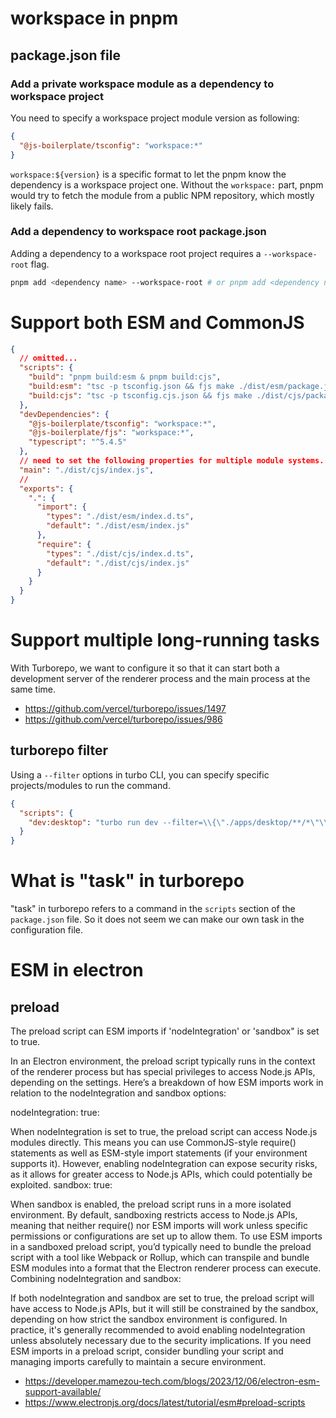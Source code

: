 # workspace in pnpm

## package.json file

### Add a private workspace module as a dependency to workspace project

You need to specify a workspace project module version as following:

```json
{
  "@js-boilerplate/tsconfig": "workspace:*"
}
```

`workspace:${version}` is a specific format to let the pnpm know the dependency is a workspace project one. Without the `workspace:` part, pnpm would try to fetch the module from a public NPM repository, which mostly likely fails.

### Add a dependency to workspace root package.json

Adding a dependency to a workspace root project requires a `--workspace-root` flag.

```bash
pnpm add <dependency name> --workspace-root # or pnpm add <dependency name> -w
```

# Support both ESM and CommonJS

```json
{
  // omitted...
  "scripts": {
    "build": "pnpm build:esm & pnpm build:cjs",
    "build:esm": "tsc -p tsconfig.json && fjs make ./dist/esm/package.json -c '{\"type\":\"module\"}'",
    "build:cjs": "tsc -p tsconfig.cjs.json && fjs make ./dist/cjs/package.json -c '{\"type\":\"commonjs\"}'"
  },
  "devDependencies": {
    "@js-boilerplate/tsconfig": "workspace:*",
    "@js-boilerplate/fjs": "workspace:*",
    "typescript": "^5.4.5"
  },
  // need to set the following properties for multiple module systems.
  "main": "./dist/cjs/index.js",
  //
  "exports": {
    ".": {
      "import": {
        "types": "./dist/esm/index.d.ts",
        "default": "./dist/esm/index.js"
      },
      "require": {
        "types": "./dist/cjs/index.d.ts",
        "default": "./dist/cjs/index.js"
      }
    }
  }
}
```

# Support multiple long-running tasks

With Turborepo, we want to configure it so that it can start both a development server of the renderer process and the main process at the same time.

- https://github.com/vercel/turborepo/issues/1497
- https://github.com/vercel/turborepo/issues/986

## turborepo filter

Using a `--filter` options in turbo CLI, you can specify specific projects/modules to run the command.

```json
{
  "scripts": {
    "dev:desktop": "turbo run dev --filter=\\{\"./apps/desktop/**/*\"\\}"
  }
}
```

# What is "task" in turborepo

"task" in turborepo refers to a command in the `scripts` section of the `package.json` file. So it does not seem we can make our own task in the configuration file.

# ESM in electron

## preload

The preload script can ESM imports if 'nodeIntegration' or 'sandbox" is set to true.

In an Electron environment, the preload script typically runs in the context of the renderer process but has special privileges to access Node.js APIs, depending on the settings. Here’s a breakdown of how ESM imports work in relation to the nodeIntegration and sandbox options:

nodeIntegration: true:

When nodeIntegration is set to true, the preload script can access Node.js modules directly. This means you can use CommonJS-style require() statements as well as ESM-style import statements (if your environment supports it). However, enabling nodeIntegration can expose security risks, as it allows for greater access to Node.js APIs, which could potentially be exploited.
sandbox: true:

When sandbox is enabled, the preload script runs in a more isolated environment. By default, sandboxing restricts access to Node.js APIs, meaning that neither require() nor ESM imports will work unless specific permissions or configurations are set up to allow them.
To use ESM imports in a sandboxed preload script, you’d typically need to bundle the preload script with a tool like Webpack or Rollup, which can transpile and bundle ESM modules into a format that the Electron renderer process can execute.
Combining nodeIntegration and sandbox:

If both nodeIntegration and sandbox are set to true, the preload script will have access to Node.js APIs, but it will still be constrained by the sandbox, depending on how strict the sandbox environment is configured.
In practice, it's generally recommended to avoid enabling nodeIntegration unless absolutely necessary due to the security implications. If you need ESM imports in a preload script, consider bundling your script and managing imports carefully to maintain a secure environment.

- https://developer.mamezou-tech.com/blogs/2023/12/06/electron-esm-support-available/
- https://www.electronjs.org/docs/latest/tutorial/esm#preload-scripts
